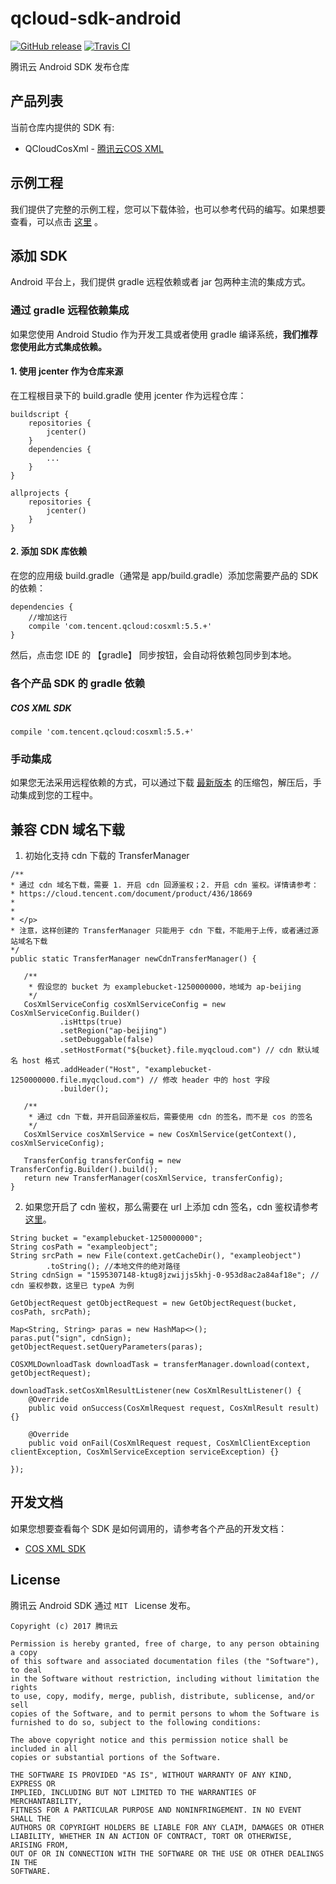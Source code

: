 # qcloud-sdk-android

[![GitHub release](https://img.shields.io/github/release/tencentyun/qcloud-sdk-android.svg)](https://github.com/tencentyun/qcloud-sdk-android/releases/latest)
[![Travis CI](https://travis-ci.org/tencentyun/qcloud-sdk-android.svg?branch=master)](https://travis-ci.org/tencentyun/qcloud-sdk-android)

腾讯云 Android SDK 发布仓库

## 产品列表

当前仓库内提供的 SDK 有:

* QCloudCosXml - [腾讯云COS XML](https://cloud.tencent.com/document/product/436)

## 示例工程

我们提供了完整的示例工程，您可以下载体验，也可以参考代码的编写。如果想要查看，可以点击 [这里](https://github.com/tencentyun/qcloud-sdk-android-samples) 。

## 添加 SDK

Android 平台上，我们提供 gradle 远程依赖或者 jar 包两种主流的集成方式。

### 通过 gradle 远程依赖集成

如果您使用 Android Studio 作为开发工具或者使用 gradle 编译系统，**我们推荐您使用此方式集成依赖。**

#### 1. 使用 jcenter 作为仓库来源

在工程根目录下的 build.gradle 使用 jcenter 作为远程仓库：

```
buildscript {
    repositories {
        jcenter()
    }
    dependencies {
        ...
    }
}

allprojects {
    repositories {
        jcenter()
    }
}
```

#### 2. 添加 SDK 库依赖

在您的应用级 build.gradle（通常是 app/build.gradle）添加您需要产品的 SDK 的依赖：

```
dependencies {
    //增加这行
    compile 'com.tencent.qcloud:cosxml:5.5.+'
}
```

然后，点击您 IDE 的 【gradle】 同步按钮，会自动将依赖包同步到本地。

### 各个产品 SDK 的 gradle 依赖

##### COS XML SDK

```
compile 'com.tencent.qcloud:cosxml:5.5.+'
```

### 手动集成

如果您无法采用远程依赖的方式，可以通过下载 [最新版本](https://github.com/tencentyun/qcloud-sdk-android/releases) 的压缩包，解压后，手动集成到您的工程中。

## 兼容 CDN 域名下载

1. 初始化支持 cdn 下载的 TransferManager

```
/**
* 通过 cdn 域名下载，需要 1. 开启 cdn 回源鉴权；2. 开启 cdn 鉴权。详情请参考：
* https://cloud.tencent.com/document/product/436/18669
*
*
* </p>
* 注意，这样创建的 TransferManager 只能用于 cdn 下载，不能用于上传，或者通过源站域名下载
*/
public static TransferManager newCdnTransferManager() {

   /**
    * 假设您的 bucket 为 examplebucket-1250000000，地域为 ap-beijing
    */
   CosXmlServiceConfig cosXmlServiceConfig = new CosXmlServiceConfig.Builder()
           .isHttps(true)
           .setRegion("ap-beijing")
           .setDebuggable(false)
           .setHostFormat("${bucket}.file.myqcloud.com") // cdn 默认域名 host 格式
           .addHeader("Host", "examplebucket-1250000000.file.myqcloud.com") // 修改 header 中的 host 字段
           .builder();

   /**
    * 通过 cdn 下载，并开启回源鉴权后，需要使用 cdn 的签名，而不是 cos 的签名
    */
   CosXmlService cosXmlService = new CosXmlService(getContext(), cosXmlServiceConfig);

   TransferConfig transferConfig = new TransferConfig.Builder().build();
   return new TransferManager(cosXmlService, transferConfig);
}
```

2. 如果您开启了 cdn 鉴权，那么需要在 url 上添加 cdn 签名，cdn 鉴权请参考[这里](https://cloud.tencent.com/document/product/228/41622)。

```
String bucket = "examplebucket-1250000000";
String cosPath = "exampleobject";
String srcPath = new File(context.getCacheDir(), "exampleobject")
        .toString(); //本地文件的绝对路径
String cdnSign = "1595307148-ktug8jzwijjs5khj-0-953d8ac2a84af18e"; // cdn 鉴权参数，这里已 typeA 为例

GetObjectRequest getObjectRequest = new GetObjectRequest(bucket, cosPath, srcPath);

Map<String, String> paras = new HashMap<>();
paras.put("sign", cdnSign);
getObjectRequest.setQueryParameters(paras);

COSXMLDownloadTask downloadTask = transferManager.download(context, getObjectRequest);

downloadTask.setCosXmlResultListener(new CosXmlResultListener() {
    @Override
    public void onSuccess(CosXmlRequest request, CosXmlResult result) {}

    @Override
    public void onFail(CosXmlRequest request, CosXmlClientException clientException, CosXmlServiceException serviceException) {}

});
```

## 开发文档

如果您想要查看每个 SDK 是如何调用的，请参考各个产品的开发文档：

* [COS XML SDK](https://cloud.tencent.com/document/product/436/12159)

## License

腾讯云 Android SDK 通过 `MIT ` License 发布。

```
Copyright (c) 2017 腾讯云

Permission is hereby granted, free of charge, to any person obtaining a copy
of this software and associated documentation files (the "Software"), to deal
in the Software without restriction, including without limitation the rights
to use, copy, modify, merge, publish, distribute, sublicense, and/or sell
copies of the Software, and to permit persons to whom the Software is
furnished to do so, subject to the following conditions:

The above copyright notice and this permission notice shall be included in all
copies or substantial portions of the Software.

THE SOFTWARE IS PROVIDED "AS IS", WITHOUT WARRANTY OF ANY KIND, EXPRESS OR
IMPLIED, INCLUDING BUT NOT LIMITED TO THE WARRANTIES OF MERCHANTABILITY,
FITNESS FOR A PARTICULAR PURPOSE AND NONINFRINGEMENT. IN NO EVENT SHALL THE
AUTHORS OR COPYRIGHT HOLDERS BE LIABLE FOR ANY CLAIM, DAMAGES OR OTHER
LIABILITY, WHETHER IN AN ACTION OF CONTRACT, TORT OR OTHERWISE, ARISING FROM,
OUT OF OR IN CONNECTION WITH THE SOFTWARE OR THE USE OR OTHER DEALINGS IN THE
SOFTWARE.
```
